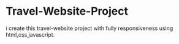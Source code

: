 # Travel-Website-Project
i create this travel-website project with fully responsiveness using html,css,javascript.
